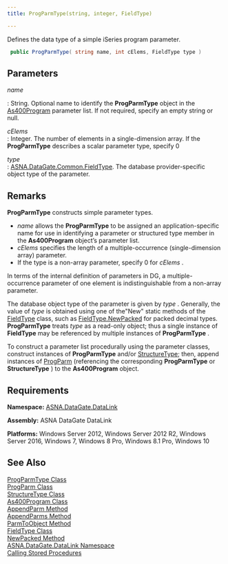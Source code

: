 ```yaml
---
title: ProgParmType(string, integer, FieldType)

---
```


Defines the data type of a simple iSeries program parameter.

```cs
 public ProgParmType( string name, int cElems, FieldType type )
```


## Parameters



 *name* 

: String.  Optional name to identify the **ProgParmType**  object 
						in the [As400Program](as400program-class.html) parameter list. 
						 If not required, specify an empty string or null.  

 *cElems*  
							</dt>
: Integer.  The number of elements in a single-dimension array.  If the **ProgParmType**  describes a scalar parameter type, specify 0 

 *type*  
									</dt>
: 
[ASNA.DataGate.Common.FieldType](field-type-class.html).  The 
										database provider-specific object type of the parameter.
									


## Remarks

**ProgParmType** constructs simple parameter types. 

- *name* allows the **ProgParmType** to be assigned an application-specific name for use in identifying a parameter or structured type member in the **As400Program** object’s parameter list.
- *cElems* specifies the length of a multiple-occurrence (single-dimension array) parameter.
- If the type is a non-array parameter, specify 0 for *cElems* .

In terms of the internal definition of parameters in DG, a multiple-occurrence parameter of one element is indistinguishable from a non-array parameter.

The database object type of the parameter is given by *type* . Generally, the value of *type* is obtained using one of the"New" static methods of the [FieldType](field-type-class.html) class, such as [FieldType.NewPacked](field-type-class-new-packed-method.html) for packed decimal types. **ProgParmType** treats *type* as a read-only object; thus a single instance of **FieldType** may be referenced by multiple instances of **ProgParmType** .

To construct a parameter list procedurally using the parameter classes, construct instances of **ProgParmType** and/or [ StructureType](structure-type-class.html); then, append instances of [ ProgParm](prog-parm-class.html) (referencing the corresponding **ProgParmType** or **StructureType** ) to the **As400Program** object.
## Requirements

**Namespace:** [ASNA.DataGate.DataLink](datagate-data-link-namespace.html) 

<span> **Assembly:** ASNA DataGate DataLink</span> 

<span> **Platforms:** Windows Server 2012, Windows Server 2012 R2, Windows Server 2016, Windows 7, Windows 8 Pro, Windows 8.1 Pro, Windows 10</span>
## See Also


[ProgParmType Class](prog-parm-type-class.html)
      <br />
[ProgParm Class](prog-parm-class.html) 
				<br />[StructureType Class](structure-type-class.html)<br />
[As400Program Class](as400program-class.html)<br />
[AppendParm Method](as400program-class-append-parm-method.html)<br />
[AppendParms Method](as400program-class-append-parms-method.html)<br />
[ParmToObject Method](as400program-class-parm-to_object-method-main.html)<br />
[FieldType Class](field-type-class.html)<br />
[NewPacked Method](field-type-class-new-packed-method.html)<br />
[ASNA.DataGate.DataLink Namespace](datagate-data-link-namespace.html)<br />
[Calling Stored Procedures](calling-stored-procedures.html)

